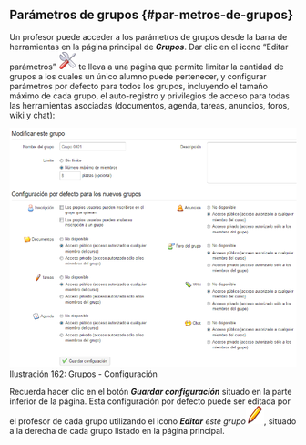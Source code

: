 ## Parámetros de grupos {#par-metros-de-grupos}

Un profesor puede acceder a los parámetros de grupos desde la barra de herramientas en la página principal de _**Grupos**_. Dar clic en el icono “Editar parámetros” <img src="../assets/graphics279.svg" width="32px">  te lleva a una página que permite limitar la cantidad de grupos a los cuales un único alumno puede pertenecer, y configurar parámetros por defecto para todos los grupos, incluyendo el tamaño máximo de cada grupo, el auto-registro y privilegios de acceso para todas las herramientas asociadas (documentos, agenda, tareas, anuncios, foros, wiki y chat):

![](../assets/graphics282.png)Ilustración 162: Grupos - Configuración

Recuerda hacer clic en el botón _**Guardar configuración**_ situado en la parte inferior de la página. Esta configuración por defecto puede ser editada por el profesor de cada grupo utilizando el icono _**Editar** este grupo_<img src="../assets/graphics281.svg" width="32px">, situado a la derecha de cada grupo listado en la página principal.